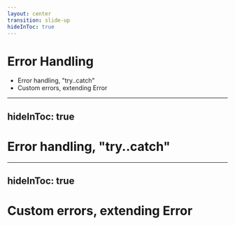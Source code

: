 ```yaml
---
layout: center
transition: slide-up
hideInToc: true
---
```


# Error Handling
<div mt-2 />

- Error handling, "try..catch"
- Custom errors, extending Error


---
hideInToc: true
---

# Error handling, "try..catch"


---
hideInToc: true
---

# Custom errors, extending Error
